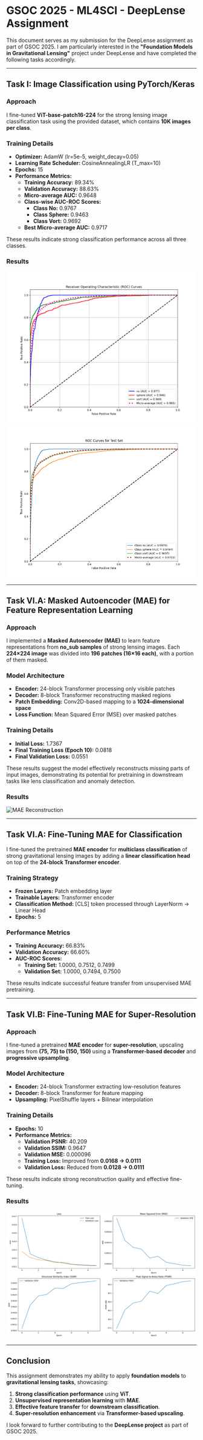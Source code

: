 # GSOC 2025 - ML4SCI - DeepLense Assignment

This document serves as my submission for the DeepLense assignment as part of GSOC 2025. I am particularly interested in the **"Foundation Models in Gravitational Lensing"** project under DeepLense and have completed the following tasks accordingly.

---

## Task I: Image Classification using PyTorch/Keras

### Approach
I fine-tuned **ViT-base-patch16-224** for the strong lensing image classification task using the provided dataset, which contains **10K images per class**.

### Training Details
- **Optimizer:** AdamW (lr=5e-5, weight_decay=0.05)
- **Learning Rate Scheduler:** CosineAnnealingLR (T_max=10)
- **Epochs:** 15
- **Performance Metrics:**
  - **Training Accuracy:** 89.34%
  - **Validation Accuracy:** 88.63%
  - **Micro-average AUC:** 0.9648
  - **Class-wise AUC-ROC Scores:**
    - **Class No:** 0.9767
    - **Class Sphere:** 0.9463
    - **Class Vort:** 0.9692
  - **Best Micro-average AUC:** 0.9717

These results indicate strong classification performance across all three classes.

### Results
![ROC-AUC Curves](roc_curves.png)
![ROC-AUC Curves Testing](test_roc_curves.png)

---

## Task VI.A: Masked Autoencoder (MAE) for Feature Representation Learning

### Approach
I implemented a **Masked Autoencoder (MAE)** to learn feature representations from **no_sub samples** of strong lensing images. Each **224×224 image** was divided into **196 patches (16×16 each)**, with a portion of them masked.

### Model Architecture
- **Encoder:** 24-block Transformer processing only visible patches
- **Decoder:** 8-block Transformer reconstructing masked regions
- **Patch Embedding:** Conv2D-based mapping to a **1024-dimensional space**
- **Loss Function:** Mean Squared Error (MSE) over masked patches

### Training Details
- **Initial Loss:** 1.7367
- **Final Training Loss (Epoch 10):** 0.0818
- **Final Validation Loss:** 0.0551

These results suggest the model effectively reconstructs missing parts of input images, demonstrating its potential for pretraining in downstream tasks like lens classification and anomaly detection.

### Results
![MAE Reconstruction](images/lens.png)

---

## Task VI.A: Fine-Tuning MAE for Classification

I fine-tuned the pretrained **MAE encoder** for **multiclass classification** of strong gravitational lensing images by adding a **linear classification head** on top of the **24-block Transformer encoder**.

### Training Strategy
- **Frozen Layers:** Patch embedding layer
- **Trainable Layers:** Transformer encoder
- **Classification Method:** [CLS] token processed through LayerNorm → Linear Head
- **Epochs:** 5

### Performance Metrics
- **Training Accuracy:** 66.83%
- **Validation Accuracy:** 66.60%
- **AUC-ROC Scores:**
  - **Training Set:** 1.0000, 0.7512, 0.7499
  - **Validation Set:** 1.0000, 0.7494, 0.7500

These results indicate successful feature transfer from unsupervised MAE pretraining.

---

## Task VI.B: Fine-Tuning MAE for Super-Resolution

### Approach
I fine-tuned a pretrained **MAE encoder** for **super-resolution**, upscaling images from **(75, 75) to (150, 150)** using a **Transformer-based decoder** and **progressive upsampling**.

### Model Architecture
- **Encoder:** 24-block Transformer extracting low-resolution features
- **Decoder:** 8-block Transformer for feature mapping
- **Upsampling:** PixelShuffle layers + Bilinear interpolation

### Training Details
- **Epochs:** 10
- **Performance Metrics:**
  - **Validation PSNR:** 40.209
  - **Validation SSIM:** 0.9647
  - **Validation MSE:** 0.000096
  - **Training Loss:** Improved from **0.0168 → 0.0111**
  - **Validation Loss:** Reduced from **0.0128 → 0.0111**

These results indicate strong reconstruction quality and effective fine-tuning.

### Results
![Super-Resolution Output](training_curves_SR.png)

---

## Conclusion
This assignment demonstrates my ability to apply **foundation models** to **gravitational lensing tasks**, showcasing:
1. **Strong classification performance** using **ViT**.
2. **Unsupervised representation learning** with **MAE**.
3. **Effective feature transfer** for **downstream classification**.
4. **Super-resolution enhancement** via **Transformer-based upscaling**.

I look forward to further contributing to the **DeepLense project** as part of GSOC 2025.
